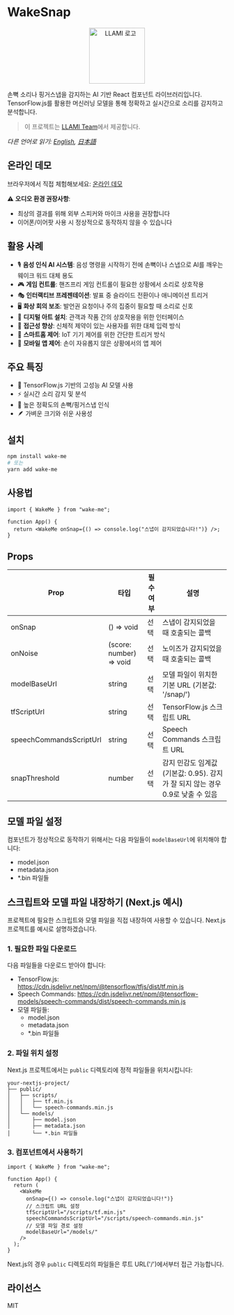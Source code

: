# WakeSnap

<p align="center">
  <img src="https://static.llami.net/image/llami-logo.webp" width="128" alt="LLAMI 로고">
</p>

손뼉 소리나 핑거스냅을 감지하는 AI 기반 React 컴포넌트 라이브러리입니다. TensorFlow.js를 활용한 머신러닝 모델을 통해 정확하고 실시간으로 소리를 감지하고 분석합니다.

> 이 프로젝트는 [LLAMI Team](https://llami.net)에서 제공합니다.

_다른 언어로 읽기: [English](README.md), [日本語](README.ja.md)_

## 온라인 데모

브라우저에서 직접 체험해보세요: [온라인 데모](https://stackblitz.com/edit/wake-me)

⚠️ **오디오 환경 권장사항**:

- 최상의 결과를 위해 외부 스피커와 마이크 사용을 권장합니다
- 이어폰/이어팟 사용 시 정상적으로 동작하지 않을 수 있습니다

## 활용 사례

- 🎙️ **음성 인식 AI 시스템**: 음성 명령을 시작하기 전에 손뼉이나 스냅으로 AI를 깨우는 웨이크 워드 대체 용도
- 🎮 **게임 컨트롤**: 핸즈프리 게임 컨트롤이 필요한 상황에서 소리로 상호작용
- 🎭 **인터랙티브 프레젠테이션**: 발표 중 슬라이드 전환이나 애니메이션 트리거
- 🖥️ **화상 회의 보조**: 발언권 요청이나 주의 집중이 필요할 때 소리로 신호
- 🎨 **디지털 아트 설치**: 관객과 작품 간의 상호작용을 위한 인터페이스
- 👥 **접근성 향상**: 신체적 제약이 있는 사용자를 위한 대체 입력 방식
- 🤖 **스마트홈 제어**: IoT 기기 제어를 위한 간단한 트리거 방식
- 📱 **모바일 앱 제어**: 손이 자유롭지 않은 상황에서의 앱 제어

## 주요 특징

- 🤖 TensorFlow.js 기반의 고성능 AI 모델 사용
- ⚡ 실시간 소리 감지 및 분석
- 🎯 높은 정확도의 손뼉/핑거스냅 인식
- 🪶 가벼운 크기와 쉬운 사용성

## 설치

```bash
npm install wake-me
# 또는
yarn add wake-me
```

## 사용법

```tsx
import { WakeMe } from "wake-me";

function App() {
  return <WakeMe onSnap={() => console.log("스냅이 감지되었습니다!")} />;
}
```

## Props

| Prop                    | 타입                    | 필수 여부 | 설명                                                                           |
| ----------------------- | ----------------------- | --------- | ------------------------------------------------------------------------------ |
| onSnap                  | () => void              | 선택      | 스냅이 감지되었을 때 호출되는 콜백                                             |
| onNoise                 | (score: number) => void | 선택      | 노이즈가 감지되었을 때 호출되는 콜백                                           |
| modelBaseUrl            | string                  | 선택      | 모델 파일이 위치한 기본 URL (기본값: '/snap/')                                 |
| tfScriptUrl             | string                  | 선택      | TensorFlow.js 스크립트 URL                                                     |
| speechCommandsScriptUrl | string                  | 선택      | Speech Commands 스크립트 URL                                                   |
| snapThreshold           | number                  | 선택      | 감지 민감도 임계값 (기본값: 0.95). 감지가 잘 되지 않는 경우 0.9로 낮출 수 있음 |

## 모델 파일 설정

컴포넌트가 정상적으로 동작하기 위해서는 다음 파일들이 `modelBaseUrl`에 위치해야 합니다:

- model.json
- metadata.json
- \*.bin 파일들

## 스크립트와 모델 파일 내장하기 (Next.js 예시)

프로젝트에 필요한 스크립트와 모델 파일을 직접 내장하여 사용할 수 있습니다. Next.js 프로젝트를 예시로 설명하겠습니다.

### 1. 필요한 파일 다운로드

다음 파일들을 다운로드 받아야 합니다:

- TensorFlow.js: https://cdn.jsdelivr.net/npm/@tensorflow/tfjs/dist/tf.min.js
- Speech Commands: https://cdn.jsdelivr.net/npm/@tensorflow-models/speech-commands/dist/speech-commands.min.js
- 모델 파일들:
  - model.json
  - metadata.json
  - \*.bin 파일들

### 2. 파일 위치 설정

Next.js 프로젝트에서는 `public` 디렉토리에 정적 파일들을 위치시킵니다:

```
your-nextjs-project/
├── public/
│   ├── scripts/
│   │   ├── tf.min.js
│   │   └── speech-commands.min.js
│   └── models/
│       ├── model.json
│       ├── metadata.json
│       └── *.bin 파일들
```

### 3. 컴포넌트에서 사용하기

```tsx
import { WakeMe } from "wake-me";

function App() {
  return (
    <WakeMe
      onSnap={() => console.log("스냅이 감지되었습니다!")}
      // 스크립트 URL 설정
      tfScriptUrl="/scripts/tf.min.js"
      speechCommandsScriptUrl="/scripts/speech-commands.min.js"
      // 모델 파일 경로 설정
      modelBaseUrl="/models/"
    />
  );
}
```

Next.js의 경우 `public` 디렉토리의 파일들은 루트 URL('/')에서부터 접근 가능합니다.

## 라이선스

MIT
